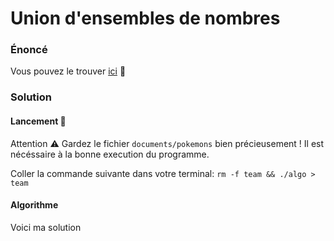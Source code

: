 # Union d'ensembles de nombres

### Énoncé

Vous pouvez le trouver [ici](https://primers.xyz/3) 👀

### Solution

#### Lancement 🚀

Attention ⚠️
Gardez le fichier `documents/pokemons` bien précieusement ! Il est nécéssaire à la bonne execution du programme.

Coller la commande suivante dans votre terminal:
```rm -f team && ./algo > team```

#### Algorithme

Voici ma solution
